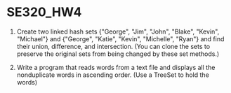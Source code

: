 # SE320_HW4
1. Create two linked hash sets {"George", "Jim", "John", "Blake", "Kevin", "Michael"} and {"George", "Katie", "Kevin", "Michelle", "Ryan"} and find their union, difference, and intersection. (You can clone the sets to preserve the original sets from being changed by these set methods.)

2. Write a program that reads words from a text file and displays all the nonduplicate words in ascending order. (Use a TreeSet to hold the words)
